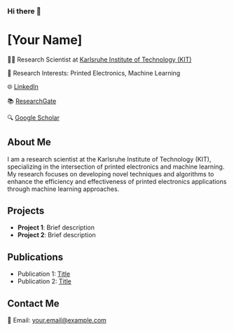 ### Hi there 👋

# [Your Name]

👨‍💼 Research Scientist at [Karlsruhe Institute of Technology (KIT)](https://www.kit.edu)

🔬 Research Interests: Printed Electronics, Machine Learning

🌐 [LinkedIn](https://www.linkedin.com/in/your-linkedin-profile)

📚 [ResearchGate](https://www.researchgate.net/profile/your-profile)

🔍 [Google Scholar](https://scholar.google.com/citations?user=your-profile)

## About Me

I am a research scientist at the Karlsruhe Institute of Technology (KIT), specializing in the intersection of printed electronics and machine learning. My research focuses on developing novel techniques and algorithms to enhance the efficiency and effectiveness of printed electronics applications through machine learning approaches.

## Projects

- **Project 1**: Brief description
- **Project 2**: Brief description

## Publications

- Publication 1: [Title](link)
- Publication 2: [Title](link)

## Contact Me

📧 Email: your.email@example.com
